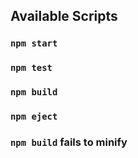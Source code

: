 ## Available Scripts


### `npm start`


### `npm test`


### `npm build`

### `npm eject`



### `npm build` fails to minify

